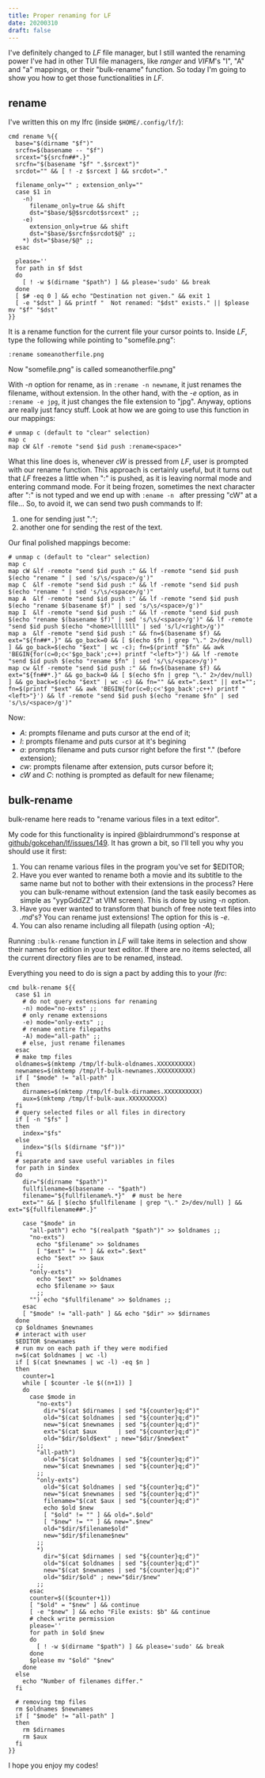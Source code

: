 ```yaml
---
title: Proper renaming for LF
date: 20200310
draft: false
---
```


I've definitely changed to *LF* file manager, but I still wanted the renaming power I've had in other TUI file managers, like *ranger* and *VIFM*'s "I", "A" and "a" mappings, or their "bulk-rename" function. So today I'm going to show you how to get those functionalities in *LF*.


## rename

I've written this on my lfrc (inside `$HOME/.config/lf/`):

```lf
cmd rename %{{
  base="$(dirname "$f")"
  srcfn=$(basename -- "$f")
  srcext="${srcfn##*.}"
  srcfn="$(basename "$f" ".$srcext")"
  srcdot="" && [ ! -z $srcext ] && srcdot="."

  filename_only="" ; extension_only=""
  case $1 in
    -n)
      filename_only=true && shift
      dst="$base/$@$srcdot$srcext" ;;
    -e)
      extension_only=true && shift
      dst="$base/$srcfn$srcdot$@" ;;
    *) dst="$base/$@" ;;
  esac

  please=''
  for path in $f $dst
  do
    [ ! -w $(dirname "$path") ] && please='sudo' && break
  done
  [ $# -eq 0 ] && echo "Destination not given." && exit 1
  [ -e "$dst" ] && printf "  Not renamed: "$dst" exists." || $please mv "$f" "$dst"
}}
```

It is a rename function for the current file your cursor points to. Inside *LF*, type the following while pointing to "somefile.png":
```vim
:rename someanotherfile.png
```
Now "somefile.png" is called someanotherfile.png"

With *-n* option for rename, as in `:rename -n newname`, it just renames the filename, without extension. In the other hand, with the *-e* option, as in `:rename -e jpg`, it just changes the file extension to "jpg". Anyway, options are really just fancy stuff. Look at how we are going to use this function in our mappings:

```vim
# unmap c (default to "clear" selection)
map c
map cW &lf -remote "send $id push :rename<space>"
```

What this line does is, whenever *cW* is pressed from *LF*, user is prompted with our rename function. This approach is certainly useful, but it turns out that *LF* freezes a little when ":" is pushed, as it is leaving normal mode and entering command mode. For it being frozen, sometimes the next character after ":" is not typed and we end up with `:ename -n ` after pressing "cW" at a file... So, to avoid it, we can send two push commands to lf:
  1. one for sending just ":";
  2. another one for sending the rest of the text.

Our final polished mappings become:
```vim
# unmap c (default to "clear" selection)
map c
map cW &lf -remote "send $id push :" && lf -remote "send $id push $(echo "rename " | sed 's/\s/<space>/g')"
map C  &lf -remote "send $id push :" && lf -remote "send $id push $(echo "rename " | sed 's/\s/<space>/g')"
map A  &lf -remote "send $id push :" && lf -remote "send $id push $(echo "rename $(basename $f)" | sed 's/\s/<space>/g')"
map I  &lf -remote "send $id push :" && lf -remote "send $id push $(echo "rename $(basename $f)" | sed 's/\s/<space>/g')" && lf -remote "send $id push $(echo "<home>lllllll" | sed 's/l/<right>/g')"
map a  &lf -remote "send $id push :" && fn=$(basename $f) && ext="${fn##*.}" && go_back=0 && [ $(echo $fn | grep "\." 2>/dev/null) ] && go_back=$(echo "$ext" | wc -c); fn=$(printf "$fn" && awk 'BEGIN{for(c=0;c<'$go_back';c++) printf "<left>"}') && lf -remote "send $id push $(echo "rename $fn" | sed 's/\s/<space>/g')"
map cw &lf -remote "send $id push :" && fn=$(basename $f) && ext="${fn##*.}" && go_back=0 && [ $(echo $fn | grep "\." 2>/dev/null) ] && go_back=$(echo "$ext" | wc -c) && fn="" && ext=".$ext" || ext=""; fn=$(printf "$ext" && awk 'BEGIN{for(c=0;c<'$go_back';c++) printf "<left>"}') && lf -remote "send $id push $(echo "rename $fn" | sed 's/\s/<space>/g')"
```

Now:

  - *A*: prompts filename and puts cursor at the end of it;
  - *I*: prompts filename and puts cursor at it's begining
  - *a*: prompts filename and puts cursor right before the first "." (before extension);
  - *cw*: prompts filename after extension, puts cursor before it;
  - *cW* and *C*: nothing is prompted as default for new filename;


## bulk-rename

bulk-rename here reads to "rename various files in a text editor".

My code for this functionality is inpired @blairdrummond's response at [github/gokcehan/lf/issues/149](https://github.com/gokcehan/lf/issues/149). It has grown a bit, so I'll tell you why you should use it first:

  1. You can rename various files in the program you've set for $EDITOR;
  2. Have you ever wanted to rename both a movie and its subtitle to the same name but not to bother with their extensions in the process? Here you can bulk-rename without extension (and the task easily becomes as simple as "yypGddZZ" at VIM screen). This is done by using *-n* option.
  3. Have you ever wanted to transform that bunch of free note text files into *.md*'s? You can rename just extensions! The option for this is *-e*.
  4. You can also rename including all filepath (using option *-A*);

Running `:bulk-rename` function in *LF* will take items in selection and show their names for edition in your text editor. If there are no items selected, all the current directory files are to be renamed, instead.

Everything you need to do is sign a pact by adding this to your *lfrc*:

```lf
cmd bulk-rename ${{
  case $1 in
    # do not query extensions for renaming
    -n) mode="no-exts" ;;
    # only rename extensions
    -e) mode="only-exts" ;;
    # rename entire filepaths
    -A) mode="all-path" ;;
    # else, just rename filenames
  esac
  # make tmp files
  oldnames=$(mktemp /tmp/lf-bulk-oldnames.XXXXXXXXXX)
  newnames=$(mktemp /tmp/lf-bulk-newnames.XXXXXXXXXX)
  if [ "$mode" != "all-path" ]
  then
    dirnames=$(mktemp /tmp/lf-bulk-dirnames.XXXXXXXXXX)
    aux=$(mktemp /tmp/lf-bulk-aux.XXXXXXXXXX)
  fi
  # query selected files or all files in directory
  if [ -n "$fs" ]
  then
    index="$fs"
  else
    index="$(ls $(dirname "$f"))"
  fi
  # separate and save useful variables in files
  for path in $index
  do
    dir="$(dirname "$path")"
    fullfilename=$(basename -- "$path")
    filename="${fullfilename%.*}"  # must be here
    ext="" && [ $(echo $fullfilename | grep "\." 2>/dev/null) ] && ext="${fullfilename##*.}"

    case "$mode" in
      "all-path") echo "$(realpath "$path")" >> $oldnames ;;
      "no-exts")
        echo "$filename" >> $oldnames
        [ "$ext" != "" ] && ext=".$ext"
        echo "$ext" >> $aux
        ;;
      "only-exts")
        echo "$ext" >> $oldnames
        echo $filename >> $aux
        ;;
      "") echo "$fullfilename" >> $oldnames ;;
    esac
    [ "$mode" != "all-path" ] && echo "$dir" >> $dirnames
  done
  cp $oldnames $newnames
  # interact with user
  $EDITOR $newnames
  # run mv on each path if they were modified
  n=$(cat $oldnames | wc -l)
  if [ $(cat $newnames | wc -l) -eq $n ]
  then
    counter=1
    while [ $counter -le $((n+1)) ]
    do
      case $mode in
        "no-exts")
          dir="$(cat $dirnames | sed "${counter}q;d")"
          old="$(cat $oldnames | sed "${counter}q;d")"
          new="$(cat $newnames | sed "${counter}q;d")"
          ext="$(cat $aux      | sed "${counter}q;d")"
          old="$dir/$old$ext" ; new="$dir/$new$ext"
        ;;
        "all-path")
          old="$(cat $oldnames | sed "${counter}q;d")"
          new="$(cat $newnames | sed "${counter}q;d")"
        ;;
        "only-exts")
          old="$(cat $oldnames | sed "${counter}q;d")"
          new="$(cat $newnames | sed "${counter}q;d")"
          filename="$(cat $aux | sed "${counter}q;d")"
          echo $old $new
          [ "$old" != "" ] && old=".$old"
          [ "$new" != "" ] && new=".$new"
          old="$dir/$filename$old"
          new="$dir/$filename$new"
        ;;
        *)
          dir="$(cat $dirnames | sed "${counter}q;d")"
          old="$(cat $oldnames | sed "${counter}q;d")"
          new="$(cat $newnames | sed "${counter}q;d")"
          old="$dir/$old" ; new="$dir/$new"
        ;;
      esac
      counter=$(($counter+1))
      [ "$old" = "$new" ] && continue
      [ -e "$new" ] && echo "File exists: $b" && continue
      # check write permission
      please=''
      for path in $old $new
      do
        [ ! -w $(dirname "$path") ] && please='sudo' && break
      done
      $please mv "$old" "$new"
    done
  else
    echo "Number of filenames differ."
  fi

  # removing tmp files
  rm $oldnames $newnames
  if [ "$mode" != "all-path" ]
  then
    rm $dirnames
    rm $aux
  fi
}}
```

I hope you enjoy my codes!
